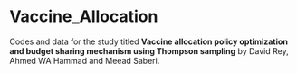 # Vaccine_Allocation
Codes and data for the study titled __Vaccine allocation policy optimization and budget sharing mechanism using Thompson sampling__ by David Rey, Ahmed WA Hammad and Meead Saberi.
